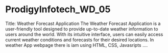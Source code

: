 # ProdigyInfotech_WD_05
Title: Weather Forecast Application   The Weather Forecast Application is a user-friendly tool designed to provide up-to-date weather information to users around the world. With its intuitive interface, users can easily access current weather conditions and forecasts for their desired locations.
In weather App webpage there is iam using HTML, CSS, Javasripts .... 
